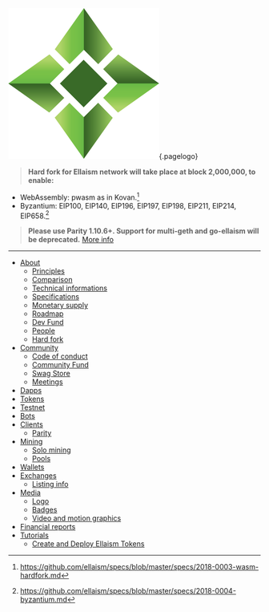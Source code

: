 ![Logo](/uploads/logo.png "Logo"){.pagelogo}
<!-- TITLE: Ellaism -->
<!-- SUBTITLE: A stable network with no premine and no dev fees -->


> **Hard fork for Ellaism network will take place at block 2,000,000, to enable:**
* WebAssembly: pwasm as in Kovan.[^1]
* Byzantium: EIP100, EIP140, EIP196, EIP197, EIP198, EIP211, EIP214, EIP658.[^2]

> **Please use Parity 1.10.6+. Support for multi-geth and go-ellaism will be deprecated.**
> [More info](https://wiki.ellaism.org/hardfork)
---
[^1]: https://github.com/ellaism/specs/blob/master/specs/2018-0003-wasm-hardfork.md
[^2]: https://github.com/ellaism/specs/blob/master/specs/2018-0004-byzantium.md


- [About](about)
    - [Principles](about/principles)
    - [Comparison](about/comparison)
    - [Technical informations](about/technical-informations)
    - [Specifications](about/specifications)
    - [Monetary supply](about/monetary-supply)
    - [Roadmap](about/roadmap)
    - [Dev Fund](about/dev-fund)
    - [People](about/people)
    - [Hard fork](hardfork)
- [Community](community)
    - [Code of conduct](community/code-of-conduct)
    - [Community Fund](community/community-fund)
    - [Swag Store](community/swag-store)
    - [Meetings](community/meetings)
- [Dapps](dapps)
- [Tokens](tokens)
- [Testnet](testnet)
- [Bots](bots)
- [Clients](clients)
	- [Parity](clients/parity)
- [Mining](mining)
    - [Solo mining](mining/solo-mining)
    - [Pools](mining/pools)
- [Wallets](wallets)
- [Exchanges](exchanges)
	- [Listing info](exchanges/listing-info)
- [Media](media)
	- [Logo](media/logo)
	- [Badges](media/badges)
	- [Video and motion graphics](media/video-and-motion)
- [Financial reports](financial-reports)
- [Tutorials](tutorials)
	- [Create and Deploy Ellaism Tokens](tutorials/create-and-deploy-ellaism-tokens)